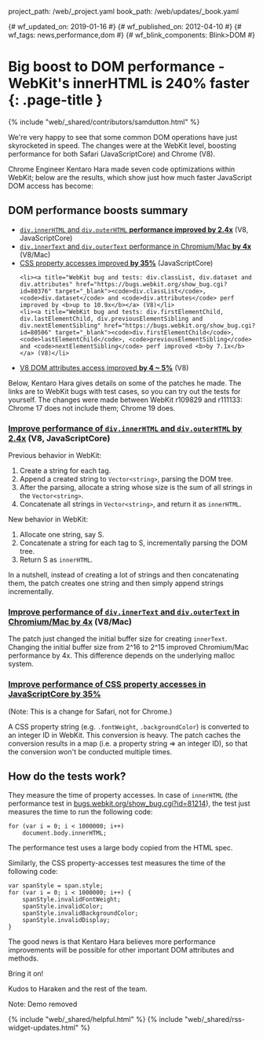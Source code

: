 project_path: /web/_project.yaml
book_path: /web/updates/_book.yaml

{# wf_updated_on: 2019-01-16 #}
{# wf_published_on: 2012-04-10 #}
{# wf_tags: news,performance,dom #}
{# wf_blink_components: Blink>DOM #}

# Big boost to DOM performance - WebKit's innerHTML is 240% faster {: .page-title }

{% include "web/_shared/contributors/samdutton.html" %}


<p>We're very happy to see that some common DOM operations have just skyrocketed in speed. The changes were at the WebKit level, boosting performance for both Safari (JavaScriptCore) and Chrome (V8).</p>

<p>Chrome Engineer Kentaro Hara made seven code optimizations within WebKit; below are the results, which show just how much faster JavaScript DOM access has become:</p>


## DOM performance boosts summary

<ul>
<li><a title="WebKit bug and tests: div.innerHTML and div.outerHTML" href="https://bugs.webkit.org/show_bug.cgi?id=81214" target="_blank"><code>div.innerHTML</code> and <code>div.outerHTML</code> <b>performance improved by 2.4x</b></a> (V8, JavaScriptCore)

<li><a title="WebKit bug and tests: div.innerText and div.outerText" href="https://bugs.webkit.org/show_bug.cgi?id=81192" target="_blank"><code>div.innerText</code> and <code>div.outerText</code> performance in Chromium/Mac <b>by 4x</b></a> (V8/Mac)

<li><a title="WebKit bug and tests: CSS property accesses" href="https://bugs.webkit.org/show_bug.cgi?id=80250" target="_blank">CSS property accesses improved <b>by 35%</b></a> (JavaScriptCore)

    <li><a title="WebKit bug and tests: div.classList, div.dataset and div.attributes" href="https://bugs.webkit.org/show_bug.cgi?id=80376" target="_blank"><code>div.classList</code>, <code>div.dataset</code> and <code>div.attributes</code> perf improved by <b>up to 10.9x</b></a> (V8)</li>
    <li><a title="WebKit bug and tests: div.firstElementChild, div.lastElementChild, div.previousElementSibling and div.nextElementSibling" href="https://bugs.webkit.org/show_bug.cgi?id=80506" target="_blank"><code>div.firstElementChild</code>, <code>lastElementChild</code>, <code>previousElementSibling</code> and <code>nextElementSibling</code> perf improved <b>by 7.1x</b></a> (V8)</li>
   <li><a title="WebKit bug and tests: V8 DOM attributes" href="https://bugs.webkit.org/show_bug.cgi?id=80685" target="_blank">V8 DOM attributes access improved <b>by 4 ~ 5%</b></a> (V8)</li>
</ul>



<p>Below, Kentaro Hara gives details on some of the patches he made. The links are to WebKit bugs with test cases, so you can try out the tests for yourself. The changes were made between WebKit r109829 and r111133: Chrome 17 does not include them; Chrome 19 does.</p>

### <a title="WebKit bug and tests: div.innerHTML and div.outerHTML" href="https://bugs.webkit.org/show_bug.cgi?id=81214" target="_blank">Improve performance of <code>div.innerHTML</code> and <code>div.outerHTML</code> by 2.4x</a> (V8, JavaScriptCore)

<p>Previous behavior in WebKit:</p>
<ol>
    <li>Create a string for each tag.</li>
    <li>Append a created string to <code>Vector&lt;string&gt;</code>, parsing the DOM tree.</li>
    <li>After the parsing, allocate a string whose size is the sum of all strings in the <code>Vector&lt;string&gt;</code>.</li>
    <li>Concatenate all strings in <code>Vector&lt;string&gt;</code>, and return it as <code>innerHTML</code>.</li>
</ol>

<p>New behavior in WebKit:</p>
<ol>
    <li>Allocate one string, say S.</li>
    <li>Concatenate a string for each tag to S, incrementally parsing the DOM tree.</li>
    <li>Return S as <code>innerHTML</code>.</li>
</ol>

<p>In a nutshell, instead of creating a lot of strings and then concatenating them, the patch creates one string and then simply append strings incrementally.</p>

### <a title="WebKit bug and tests: div.innerText and div.outerText" href="https://bugs.webkit.org/show_bug.cgi?id=81192" target="_blank">Improve performance of <code>div.innerText</code> and <code>div.outerText</code> in Chromium/Mac by 4x</a> (V8/Mac)

<p>The patch just changed the initial buffer size for creating <code>innerText</code>. Changing the initial buffer size from 2^16 to 2^15 improved Chromium/Mac performance by 4x. This difference depends on the underlying malloc system.</p>

### <a title="WebKit bug and tests: CSS property accesses" href="https://bugs.webkit.org/show_bug.cgi?id=80250" target="_blank">Improve performance of CSS property accesses in JavaScriptCore by 35%</a>

<p>(Note: This is a change for Safari, not for Chrome.)</p>

<p>A CSS property string (e.g. <code>.fontWeight</code>, <code>.backgroundColor</code>) is converted to an integer ID in WebKit. This conversion is heavy. The patch caches the conversion results in a map (i.e. a property string => an integer ID), so that the conversion won't be conducted multiple times.</p>


## How do the tests work?

<p>They measure the time of property accesses. In case of <code>innerHTML</code> (the performance test in <a title="Link to WebKit bug and tests" href="//bugs.webkit.org/show_bug.cgi?id=81214" target="_blank">bugs.webkit.org/show_bug.cgi?id=81214</a>), the test just measures the time to run the following code:</p>


    for (var i = 0; i < 1000000; i++)
        document.body.innerHTML;
    

<p>The performance test uses a large body copied from the HTML spec.</p>

<p>Similarly, the CSS property-accesses test measures the time of the following code:</p>


    var spanStyle = span.style;
    for (var i = 0; i < 1000000; i++) {
        spanStyle.invalidFontWeight;
        spanStyle.invalidColor;
        spanStyle.invalidBackgroundColor;
        spanStyle.invalidDisplay;
    }
    

<p>The good news is that Kentaro Hara believes more performance improvements will be possible for other important DOM attributes and methods.</p>

<p>Bring it on!</p>

<p>Kudos to Haraken and the rest of the team.</p>

Note: Demo removed



{% include "web/_shared/helpful.html" %}
{% include "web/_shared/rss-widget-updates.html" %}
